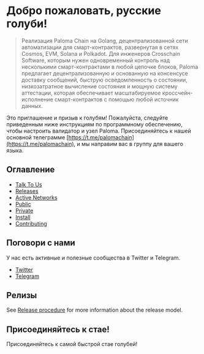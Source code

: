 # Добро пожаловать, русские голуби! 

> Реализация Paloma Chain на Golang, децентрализованной сети автоматизации для смарт-контрактов, 
> развернутая в сетях Cosmos, EVM, Solana и Polkadot. Для инженеров Crosschain Software, которым нужен одновременный контроль над несколькими смарт-контрактами в любой цепочке блоков, Paloma предлагает децентрализованную и основанную на консенсусе доставку сообщений, быструю осведомленность о состоянии, низкозатратное вычисление состояния и мощную систему аттестации, которая обеспечивает масштабируемое кроссчейн-исполнение смарт-контрактов с помощью любой источник данных.

Это приглашение и призыв к голубям! Пожалуйста, следуйте приведенным ниже инструкциям по программному обеспечению, чтобы настроить валидатор и узел Paloma. Присоединяйтесь к нашей основной телеграмме [https://t.me/palomachain](https://t.me/palomachain), и мы направим вас в группу для вашего языка.

## Оглавление
- [Talk To Us](#talk-to-us) 
- [Releases](#releases) 
- [Active Networks](#active-networks) 
- [Public](#public) 
- [Private](#private) 
- [Install](#install) 
- [Contributing](CONTRIBUTING.md)

## Поговори с нами
У нас есть активные и полезные сообщества в Twitter и Telegram.
* [Twitter](https://twitter.com/paloma_chain) 
* [Telegram](https://t.me/palomachain)

## Релизы
See [Release procedure](CONTRIBUTING.md#release-procedure) for more information about the release model.

## Присоединяйтесь к стае!
Присоединяйтесь к самой быстрой стае голубей!
